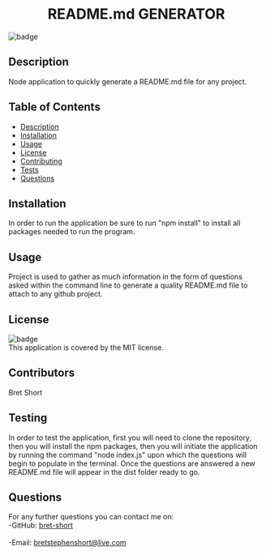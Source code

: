 
<h1 align="center">README.md GENERATOR</h1>

![badge](https://img.shields.io/badge/license-MIT-brightgreen)<br />
## Description
Node application to quickly generate a README.md file for any project.
## Table of Contents
- [Description](#description)
- [Installation](#installation)
- [Usage](#usage)
- [License](#license)
- [Contributing](#contributing)
- [Tests](#tests)
- [Questions](#questions)
## Installation
In order to run the application be sure to run "npm install" to install all packages needed to run the program.
## Usage
Project is used to gather as much information in the form of questions asked within the command line to generate a quality README.md file to attach to any github project.
## License
![badge](https://img.shields.io/badge/license-MIT-brightblue)
<br />
This application is covered by the MIT license. 
## Contributors
Bret Short
## Testing
In order to test the application, first you will need to clone the repository, then you will install the npm packages, then you will initiate the application by running the command "node index.js" upon which the questions will begin to populate in the terminal. Once the questions are answered a new README.md file will appear in the dist folder ready to go.
## Questions
For any further questions you can contact me on:<br />
  -GitHub: [bret-short](https://github.com/bret-short)<br />
<br />
  -Email: bretstephenshort@live.com<br /><br />
  